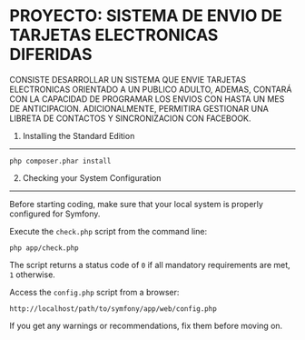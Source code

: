 PROYECTO: SISTEMA DE ENVIO DE TARJETAS ELECTRONICAS DIFERIDAS
========================

CONSISTE DESARROLLAR UN SISTEMA QUE ENVIE TARJETAS ELECTRONICAS
ORIENTADO A UN PUBLICO ADULTO, ADEMAS, CONTARÁ CON LA CAPACIDAD 
DE PROGRAMAR LOS ENVIOS CON HASTA UN MES DE ANTICIPACION.
ADICIONALMENTE, PERMITIRA GESTIONAR UNA LIBRETA DE CONTACTOS Y SINCRONIZACION CON FACEBOOK.

1) Installing the Standard Edition
----------------------------------
   
    php composer.phar install

2) Checking your System Configuration
-------------------------------------

Before starting coding, make sure that your local system is properly
configured for Symfony.

Execute the `check.php` script from the command line:

    php app/check.php

The script returns a status code of `0` if all mandatory requirements are met,
`1` otherwise.

Access the `config.php` script from a browser:

    http://localhost/path/to/symfony/app/web/config.php

If you get any warnings or recommendations, fix them before moving on.